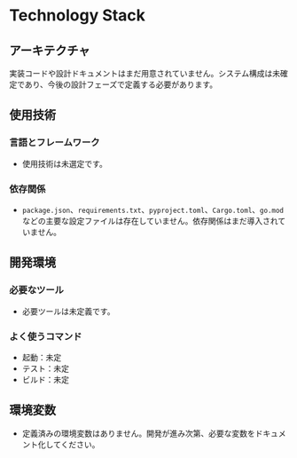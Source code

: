 # Technology Stack

## アーキテクチャ
実装コードや設計ドキュメントはまだ用意されていません。システム構成は未確定であり、今後の設計フェーズで定義する必要があります。

## 使用技術
### 言語とフレームワーク
- 使用技術は未選定です。

### 依存関係
- `package.json`、`requirements.txt`、`pyproject.toml`、`Cargo.toml`、`go.mod` などの主要な設定ファイルは存在していません。依存関係はまだ導入されていません。

## 開発環境
### 必要なツール
- 必要ツールは未定義です。

### よく使うコマンド
- 起動：未定
- テスト：未定
- ビルド：未定

## 環境変数
- 定義済みの環境変数はありません。開発が進み次第、必要な変数をドキュメント化してください。
